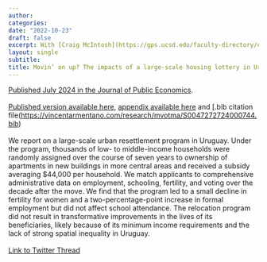 ```yaml
---
author:
categories:
date: "2022-10-23"
draft: false
excerpt: With [Craig McIntosh](https://gps.ucsd.edu/faculty-directory/craig-mcintosh.html), [Felipe Monestier](https://cienciassociales.edu.uy/departamento-de-ciencia-politica/felipe-monestier/); [Rafael Piñeiro-Rodríguez](https://snfagora.jhu.edu/person/rafael-pineiro-rodriguez/); [Fernando Rosenblatt](https://fernandorosenblatt.com/); [Guadalupe Tuñón](http://www.guadalupetunon.com/). [Published July 2024 in the Journal of Public Economics](https://www.sciencedirect.com/science/article/abs/pii/S0047272724000744)
layout: single
subtitle: 
title: Movin’ on up? The impacts of a large-scale housing lottery in Uruguay
---
```


[Published July 2024 in the Journal of Public Economics](https://www.sciencedirect.com/science/article/abs/pii/S0047272724000744). \
\
[Published version available here](https://vincentarmentano.com/research/mvotma/armentanov_movinonup_jpubeshort.pdf), [appendix available here](https://vincentarmentano.com/research/mvotma/armentanov_movinonup_appendix.pdf) and [.bib citation file(https://vincentarmentano.com/research/mvotma/S0047272724000744.bib)  \
\
We report on a large-scale urban resettlement program in Uruguay. Under the program, thousands of low- to middle-income households were randomly assigned over the course of seven years to ownership of apartments in new buildings in more central areas and received a subsidy averaging $44,000 per household. We match applicants to comprehensive administrative data on employment, schooling, fertility, and voting over the decade after the move. We find that the program led to a small decline in fertility for women and a two-percentage-point increase in formal employment but did not affect school attendance. The relocation program did not result in transformative improvements in the lives of its beneficiaries, likely because of its minimum income requirements and the lack of strong spatial inequality in Uruguay. \
\
[Link to Twitter Thread](https://x.com/JPubEcon/status/1811586460765794314)


